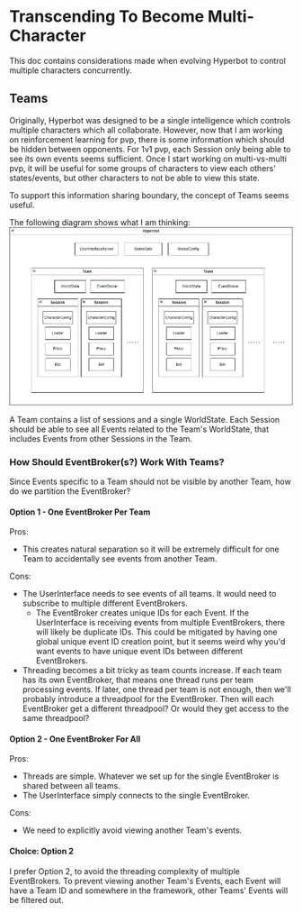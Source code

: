 # Transcending To Become Multi-Character

This doc contains considerations made when evolving Hyperbot to control multiple characters concurrently.

## Teams

Originally, Hyperbot was designed to be a single intelligence which controls multiple characters which all collaborate. However, now that I am working on reinforcement learning for pvp, there is some information which should be hidden between opponents. For 1v1 pvp, each Session only being able to see its own events seems sufficient. Once I start working on multi-vs-multi pvp, it will be useful for some groups of characters to view each others' states/events, but other characters to not be able to view this state.

To support this information sharing boundary, the concept of Teams seems useful.

The following diagram shows what I am thinking:
![teams image](images/teams.png)

A Team contains a list of sessions and a single WorldState.
Each Session should be able to see all Events related to the Team's WorldState, that includes Events from other Sessions in the Team.

### How Should EventBroker(s?) Work With Teams?

Since Events specific to a Team should not be visible by another Team, how do we partition the EventBroker?

#### Option 1 - One EventBroker Per Team

Pros:

- This creates natural separation so it will be extremely difficult for one Team to accidentally see events from another Team.

Cons:

- The UserInterface needs to see events of all teams. It would need to subscribe to multiple different EventBrokers.
  - The EventBroker creates unique IDs for each Event. If the UserInterface is receiving events from multiple EventBrokers, there will likely be duplicate IDs. This could be mitigated by having one global unique event ID creation point, but it seems weird why you'd want events to have unique event IDs between different EventBrokers.
- Threading becomes a bit tricky as team counts increase. If each team has its own EventBroker, that means one thread runs per team processing events. If later, one thread per team is not enough, then we'll probably introduce a threadpool for the EventBroker. Then will each EventBroker get a different threadpool? Or would they get access to the same threadpool?

#### Option 2 - One EventBroker For All

Pros:

- Threads are simple. Whatever we set up for the single EventBroker is shared between all teams.
- The UserInterface simply connects to the single EventBroker.

Cons:

- We need to explicitly avoid viewing another Team's events.

#### Choice: Option 2

I prefer Option 2, to avoid the threading complexity of multiple EventBrokers. To prevent viewing another Team's Events, each Event will have a Team ID and somewhere in the framework, other Teams' Events will be filtered out.